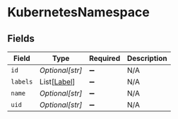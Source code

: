 # KubernetesNamespace


## Fields

| Field                                       | Type                                        | Required                                    | Description                                 |
| ------------------------------------------- | ------------------------------------------- | ------------------------------------------- | ------------------------------------------- |
| `id`                                        | *Optional[str]*                             | :heavy_minus_sign:                          | N/A                                         |
| `labels`                                    | List[[Label](../../models/shared/label.md)] | :heavy_minus_sign:                          | N/A                                         |
| `name`                                      | *Optional[str]*                             | :heavy_minus_sign:                          | N/A                                         |
| `uid`                                       | *Optional[str]*                             | :heavy_minus_sign:                          | N/A                                         |